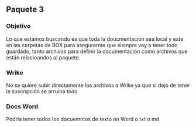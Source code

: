 ## Paquete 3

### Objetivo
Lo que estamos buscando es que toda la doucmentación sea local y este en las carpetas de BOX para asegurarme que siempre voy a tener todo guardado, tanto archivos para definir la documentación como archivos que están relacioandos al paquete.

### Wrike
No se quiere subir directamente los archivos a Wrike ya que si dejo de tener la suscripción se arruina todo

### Docs Word
Podría tener todos los docuemntos de texto en Word o txt o md